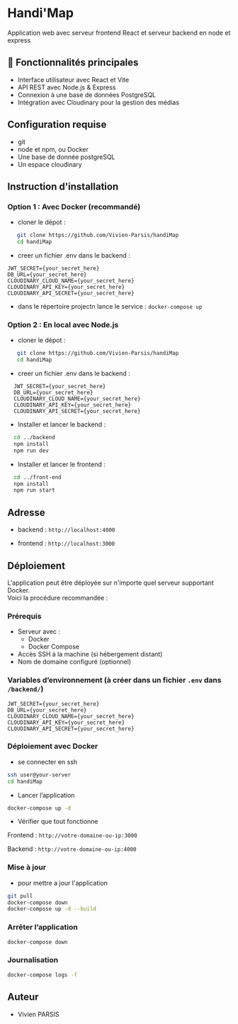 # Handi'Map

Application web avec serveur frontend React et serveur backend en node et express

## 🚀 Fonctionnalités principales

- Interface utilisateur avec React et Vite
- API REST avec Node.js & Express
- Connexion à une base de données PostgreSQL
- Intégration avec Cloudinary pour la gestion des médias

## Configuration requise

- git
- node et npm, ou Docker
- Une base de donnée postgreSQL
- Un espace cloudinary

## Instruction d'installation

### Option 1 : Avec Docker (recommandé)

- cloner le dépot :

```bash
   git clone https://github.com/Vivien-Parsis/handiMap
   cd handiMap
```

- creer un fichier .env dans le backend :

```none
JWT_SECRET={your_secret_here}
DB_URL={your_secret_here}
CLOUDINARY_CLOUD_NAME={your_secret_here}
CLOUDINARY_API_KEY={your_secret_here}
CLOUDINARY_API_SECRET={your_secret_here}
```

- dans le répertoire projectn lance le service : `docker-compose up`

### Option 2 : En local avec Node.js

- cloner le dépot :

```bash
   git clone https://github.com/Vivien-Parsis/handiMap
   cd handiMap
```

- creer un fichier .env dans le backend :

```none
  JWT_SECRET={your_secret_here}
  DB_URL={your_secret_here}
  CLOUDINARY_CLOUD_NAME={your_secret_here}
  CLOUDINARY_API_KEY={your_secret_here}
  CLOUDINARY_API_SECRET={your_secret_here}
```

- Installer et lancer le backend :

```bash
  cd ../backend
  npm install
  npm run dev
```

- Installer et lancer le frontend :

```bash
  cd ../front-end
  npm install
  npm run start
```

## Adresse

- backend : `http://localhost:4000`

- frontend : `http://localhost:3000`

## Déploiement

L'application peut être déployée sur n'importe quel serveur supportant Docker.  
Voici la procédure recommandée :

### Prérequis

- Serveur avec :
  - Docker
  - Docker Compose
- Accès SSH à la machine (si hébergement distant)
- Nom de domaine configuré (optionnel)

### Variables d’environnement (à créer dans un fichier `.env` dans `/backend/`)

```none
JWT_SECRET={your_secret_here}
DB_URL={your_secret_here}
CLOUDINARY_CLOUD_NAME={your_secret_here}
CLOUDINARY_API_KEY={your_secret_here}
CLOUDINARY_API_SECRET={your_secret_here}
```

### Déploiement avec Docker

- se connecter en ssh

```bash
ssh user@your-server
cd handiMap
```

- Lancer l’application

```bash
docker-compose up -d
```

- Vérifier que tout fonctionne

Frontend : `http://votre-domaine-ou-ip:3000`

Backend : `http://votre-domaine-ou-ip:4000`

### Mise à jour

- pour mettre a jour l'application
  
```bash
git pull
docker-compose down
docker-compose up -d --build
```

### Arrêter l’application
  
```bash
docker-compose down
```

### Journalisation

```bash
docker-compose logs -f
```

## Auteur

- Vivien PARSIS
